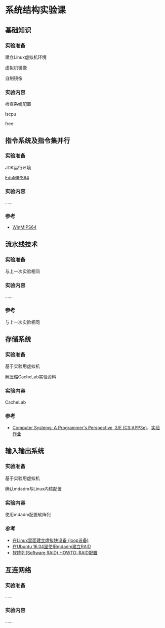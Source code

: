 # 系统结构实验课

## 基础知识

### 实验准备

建立Linux虚拟机环境

虚拟机镜像

自制镜像

### 实验内容

检查系统配置

lscpu

free

## 指令系统及指令集并行

### 实验准备

JDK运行环境

[EduMIPS64](https://www.edumips.org/)

### 实验内容

……

### 参考

- [WinMIPS64](http://indigo.ie/~mscott/)

## 流水线技术

### 实验准备

与上一次实验相同

### 实验内容

……

### 参考

与上一次实验相同

## 存储系统

### 实验准备

基于实验用虚拟机

解压缩CacheLab实验资料

### 实验内容

CacheLab

### 参考

  - [Computer Systems: A Programmer's Perspective, 3/E (CS:APP3e)](http://www.csapp.cs.cmu.edu/)，[实验作业](http://csapp.cs.cmu.edu/3e/labs.html)

## 输入输出系统

### 实验准备

基于实验用虚拟机

确认mdadm与Linux内核配置

### 实验内容

使用mdadm配置软阵列

### 参考

  - [在Linux里面建立虚拟块设备 (loop设备)](https://www.thegeekdiary.com/how-to-create-virtual-block-device-loop-device-filesystem-in-linux)
  - [在Ubuntu 16.04里使用mdadm建立RAID](https://www.digitalocean.com/community/tutorials/how-to-create-raid-arrays-with-mdadm-on-ubuntu-16-04)
  - [软阵列(Software RAID) HOWTO::RAID配置](https://raid.wiki.kernel.org/index.php/RAID_setup)

## 互连网络

### 实验准备

……

### 实验内容

……

